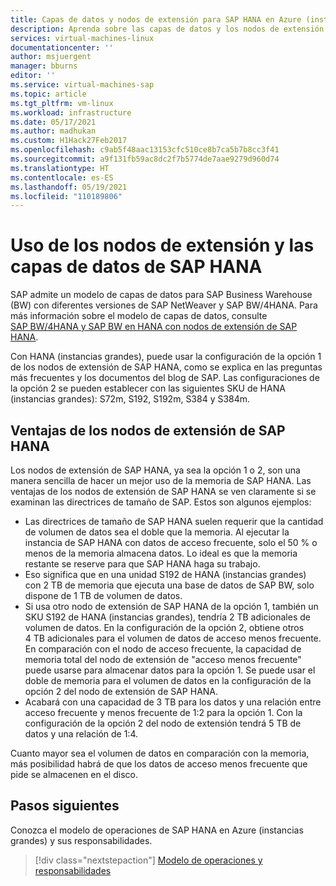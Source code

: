 ```yaml
---
title: Capas de datos y nodos de extensión para SAP HANA en Azure (instancias grandes) | Microsoft Docs
description: Aprenda sobre las capas de datos y los nodos de extensión para SAP HANA en Azure (instancias grandes).
services: virtual-machines-linux
documentationcenter: ''
author: msjuergent
manager: bburns
editor: ''
ms.service: virtual-machines-sap
ms.topic: article
ms.tgt_pltfrm: vm-linux
ms.workload: infrastructure
ms.date: 05/17/2021
ms.author: madhukan
ms.custom: H1Hack27Feb2017
ms.openlocfilehash: c9ab5f48aac13153cfc510ce8b7ca5b7b8cc3f41
ms.sourcegitcommit: a9f131fb59ac8dc2f7b5774de7aae9279d960d74
ms.translationtype: HT
ms.contentlocale: es-ES
ms.lasthandoff: 05/19/2021
ms.locfileid: "110189806"
---
```

# <a name="use-sap-hana-data-tiering-and-extension-nodes"></a>Uso de los nodos de extensión y las capas de datos de SAP HANA

SAP admite un modelo de capas de datos para SAP Business Warehouse (BW) con diferentes versiones de SAP NetWeaver y SAP BW/4HANA. Para más información sobre el modelo de capas de datos, consulte [SAP BW/4HANA y SAP BW en HANA con nodos de extensión de SAP HANA](https://www.sap.com/documents/2017/05/ac051285-bc7c-0010-82c7-eda71af511fa.html#).

Con HANA (instancias grandes), puede usar la configuración de la opción 1 de los nodos de extensión de SAP HANA, como se explica en las preguntas más frecuentes y los documentos del blog de SAP. Las configuraciones de la opción 2 se pueden establecer con las siguientes SKU de HANA (instancias grandes): S72m, S192, S192m, S384 y S384m.

## <a name="advantages-of-sap-hana-extension-nodes"></a>Ventajas de los nodos de extensión de SAP HANA

Los nodos de extensión de SAP HANA, ya sea la opción 1 o 2, son una manera sencilla de hacer un mejor uso de la memoria de SAP HANA. Las ventajas de los nodos de extensión de SAP HANA se ven claramente si se examinan las directrices de tamaño de SAP. Estos son algunos ejemplos:

- Las directrices de tamaño de SAP HANA suelen requerir que la cantidad de volumen de datos sea el doble que la memoria. Al ejecutar la instancia de SAP HANA con datos de acceso frecuente, solo el 50 % o menos de la memoria almacena datos. Lo ideal es que la memoria restante se reserve para que SAP HANA haga su trabajo.
- Eso significa que en una unidad S192 de HANA (instancias grandes) con 2 TB de memoria que ejecuta una base de datos de SAP BW, solo dispone de 1 TB de volumen de datos.
- Si usa otro nodo de extensión de SAP HANA de la opción 1, también un SKU S192 de HANA (instancias grandes), tendría 2 TB adicionales de volumen de datos. En la configuración de la opción 2, obtiene otros 4 TB adicionales para el volumen de datos de acceso menos frecuente. En comparación con el nodo de acceso frecuente, la capacidad de memoria total del nodo de extensión de "acceso menos frecuente" puede usarse para almacenar datos para la opción 1. Se puede usar el doble de memoria para el volumen de datos en la configuración de la opción 2 del nodo de extensión de SAP HANA.
- Acabará con una capacidad de 3 TB para los datos y una relación entre acceso frecuente y menos frecuente de 1:2 para la opción 1. Con la configuración de la opción 2 del nodo de extensión tendrá 5 TB de datos y una relación de 1:4.

Cuanto mayor sea el volumen de datos en comparación con la memoria, más posibilidad habrá de que los datos de acceso menos frecuente que pide se almacenen en el disco.

## <a name="next-steps"></a>Pasos siguientes

Conozca el modelo de operaciones de SAP HANA en Azure (instancias grandes) y sus responsabilidades.

> [!div class="nextstepaction"]
> [Modelo de operaciones y responsabilidades](hana-operations-model.md)
